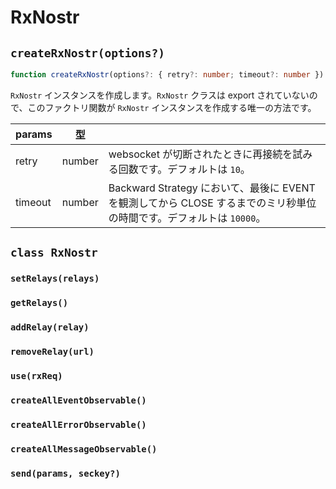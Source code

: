 # RxNostr

## `createRxNostr(options?)`

```ts
function createRxNostr(options?: { retry?: number; timeout?: number }): RxNostr;
```

`RxNostr` インスタンスを作成します。`RxNostr` クラスは export されていないので、このファクトリ関数が `RxNostr` インスタンスを作成する唯一の方法です。

| params  | 型     |                                                                                                                      |
| ------- | ------ | -------------------------------------------------------------------------------------------------------------------- |
| retry   | number | websocket が切断されたときに再接続を試みる回数です。デフォルトは `10`。                                              |
| timeout | number | Backward Strategy において、最後に EVENT を観測してから CLOSE するまでのミリ秒単位の時間です。デフォルトは `10000`。 |

## `class RxNostr`

### `setRelays(relays)`

### `getRelays()`

### `addRelay(relay)`

### `removeRelay(url)`

### `use(rxReq)`

### `createAllEventObservable()`

### `createAllErrorObservable()`

### `createAllMessageObservable()`

### `send(params, seckey?)`
